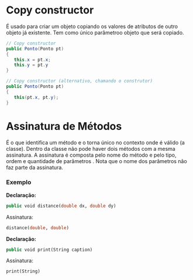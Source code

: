# Copy constructor
É usado para criar um objeto copiando os valores de atributos de outro objeto já existente.
Tem como único parâmetroo objeto que será copiado.

```java
// Copy constructor
public Ponto(Ponto pt)
{
   this.x = pt.x;
   this.y = pt.y
}

// Copy constructor (alternativo, chamando o construtor)
public Ponto(Ponto pt)
{
   this(pt.x, pt.y);
}
```

# Assinatura de Métodos
É o que identifica um método e o torna único no contexto onde é válido (a classe).
Dentro da classe não pode haver dois métodos com a mesma assinatura.
A assinatura é composta pelo nome do método e pelo tipo, ordem e quantidade de parâmetros . Nota que o nome dos parâmetros não faz parte da assinatura.

### Exemplo
**Declaração:**
```sql
public void distance(double dx, double dy)
```
Assinatura:
```sql
distance(double, double) 
```
**Declaração:**
```sql
public void print(String caption)
```
Assinatura:
```sql
print(String)
```


<!--stackedit_data:
eyJoaXN0b3J5IjpbNzIzNjE5Mjk3LC05MTA4MDYxMTQsLTE5OT
Q4NjY3OTNdfQ==
-->
